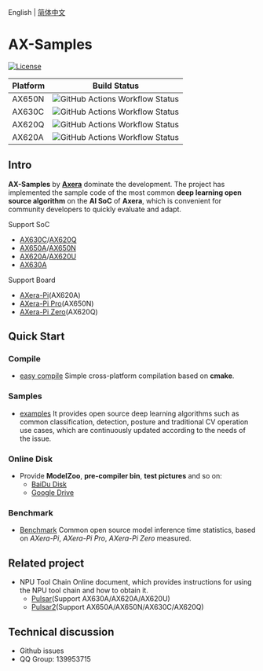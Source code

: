 English | [简体中文](./README.md)

# AX-Samples

[![License](https://img.shields.io/badge/license-BSD--3--Clause-blue.svg)](https://raw.githubusercontent.com/AXERA-TECH/ax-samples/main/LICENSE)

| Platform | Build Status |
| -------- | ------------ |
| AX650N   | ![GitHub Actions Workflow Status](https://img.shields.io/github/actions/workflow/status/AXERA-TECH/ax-samples/build_650.yml)|
| AX630C   | ![GitHub Actions Workflow Status](https://img.shields.io/github/actions/workflow/status/AXERA-TECH/ax-samples/build_630c_glibc.yaml)|
| AX620Q   | ![GitHub Actions Workflow Status](https://img.shields.io/github/actions/workflow/status/AXERA-TECH/ax-samples/build_620q_uclibc.yaml)|
| AX620A   | ![GitHub Actions Workflow Status](https://img.shields.io/github/actions/workflow/status/AXERA-TECH/ax-samples/build_620a.yml)|

## Intro

**AX-Samples** by **[Axera](https://www.axera-tech.com/)** dominate the development. The project has implemented the sample code of the most common **deep learning open source algorithm** on the **AI SoC** of **Axera**, which is convenient for community developers to quickly evaluate and adapt.

Support SoC

- [AX630C](docs/AX630C.md)/[AX620Q](docs/AX620Q.md)
- [AX650A](docs/AX650A.md)/[AX650N](docs/AX650N.md)
- [AX620A](docs/AX620A.md)/[AX620U](docs/AX620U.md)
- [AX630A](docs/AX630A.md)

Support Board

- [AXera-Pi](https://wiki.sipeed.com/m3axpi)(AX620A)
- [AXera-Pi Pro](https://wiki.sipeed.com/m4ndock)(AX650N)
- [AXera-Pi Zero](https://axera-pi-zero-docs-cn.readthedocs.io/zh-cn/latest/index.html)(AX620Q)

## Quick Start

### Compile

- [easy compile](docs/compile.md) Simple cross-platform compilation based on **cmake**.

### Samples

- [examples](examples/) It provides open source deep learning algorithms such as common classification, detection, posture and traditional CV operation use cases, which are continuously updated according to the needs of the issue.

### Online Disk

- Provide **ModelZoo**, **pre-compiler bin**, **test pictures** and so on:
  - [BaiDu Disk](https://pan.baidu.com/s/1cnMeqsD-hErlRZlBDDvuoA?pwd=oey4)
  - [Google Drive](https://drive.google.com/drive/folders/1JY59vOFS2qxI8TkVIZ0pHfxHMfKPW5PS?usp=sharing)

### Benchmark

- [Benchmark](benchmark/) Common open source model inference time statistics, based on *AXera-Pi*, *AXera-Pi Pro*, *AXera-Pi Zero* measured.

## Related project

- NPU Tool Chain Online document, which provides instructions for using the NPU tool chain and how to obtain it.
  - [Pulsar](https://pulsar-docs.readthedocs.io/zh_CN/latest/)(Support AX630A/AX620A/AX620U)
  - [Pulsar2](https://pulsar2-docs.readthedocs.io/zh_CN/latest/)(Support AX650A/AX650N/AX630C/AX620Q)

## Technical discussion

- Github issues
- QQ Group: 139953715
